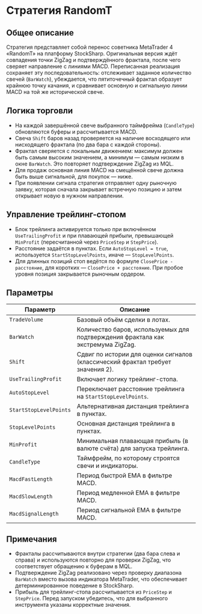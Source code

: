 # Стратегия RandomT

## Общее описание
Стратегия представляет собой перенос советника MetaTrader 4 «RandomT» на платформу StockSharp. Оригинальная версия ждёт совпадения точки ZigZag и подтверждённого фрактала, после чего сверяет направление с линиями MACD. Переписанная реализация сохраняет эту последовательность: отслеживает заданное количество свечей (`BarWatch`), убеждается, что пятиточечный фрактал образует крайнюю точку качания, и сравнивает основную и сигнальную линии MACD на той же исторической свече.

## Логика торговли
- На каждой завершённой свече выбранного таймфрейма (`CandleType`) обновляются буферы и рассчитывается MACD.
- Свеча `Shift` баров назад проверяется на наличие восходящего или нисходящего фрактала (по два бара с каждой стороны).
- Фрактал сверяется с локальным движением: максимум должен быть самым высоким значением, а минимум — самым низким в окне `BarWatch`. Это повторяет подтверждение ZigZag из MQL.
- Для продаж основная линия MACD на смещённой свече должна быть выше сигнальной, для покупок — ниже.
- При появлении сигнала стратегия отправляет одну рыночную заявку, которая сначала закрывает встречную позицию и затем открывает новую в нужном направлении.

## Управление трейлинг-стопом
- Блок трейлинга активируется только при включённом `UseTrailingProfit` и при плавающей прибыли, превышающей `MinProfit` (пересчитанной через `PriceStep` и `StepPrice`).
- Расстояние задаётся в пунктах. Если `AutoStopLevel = true`, используется `StartStopLevelPoints`, иначе — `StopLevelPoints`.
- Для длинных позиций стоп ведётся по формуле `ClosePrice - расстояние`, для коротких — `ClosePrice + расстояние`. При пробое уровня позиция закрывается рыночным ордером.

## Параметры
| Параметр | Описание |
|----------|----------|
| `TradeVolume` | Базовый объём сделки в лотах. |
| `BarWatch` | Количество баров, используемых для подтверждения фрактала как экстремума ZigZag. |
| `Shift` | Сдвиг по истории для оценки сигналов (классический фрактал требует значения 2). |
| `UseTrailingProfit` | Включает логику трейлинг-стопа. |
| `AutoStopLevel` | Переключает расстояние трейлинга на `StartStopLevelPoints`. |
| `StartStopLevelPoints` | Альтернативная дистанция трейлинга в пунктах. |
| `StopLevelPoints` | Основная дистанция трейлинга в пунктах. |
| `MinProfit` | Минимальная плавающая прибыль (в валюте счёта) для запуска трейлинга. |
| `CandleType` | Таймфрейм, по которому строятся свечи и индикаторы. |
| `MacdFastLength` | Период быстрой EMA в фильтре MACD. |
| `MacdSlowLength` | Период медленной EMA в фильтре MACD. |
| `MacdSignalLength` | Период сигнальной EMA в фильтре MACD. |

## Примечания
- Фракталы рассчитываются внутри стратегии (два бара слева и справа) и используются повторно для проверки ZigZag, что соответствует обращению к буферам в MQL.
- Подтверждение ZigZag реализовано через проверку диапазона `BarWatch` вместо вызова индикатора MetaTrader, что обеспечивает детерминированное поведение в StockSharp.
- Прибыль для трейлинг-стопа рассчитывается из `PriceStep` и `StepPrice`. Перед запуском убедитесь, что для выбранного инструмента указаны корректные значения.
